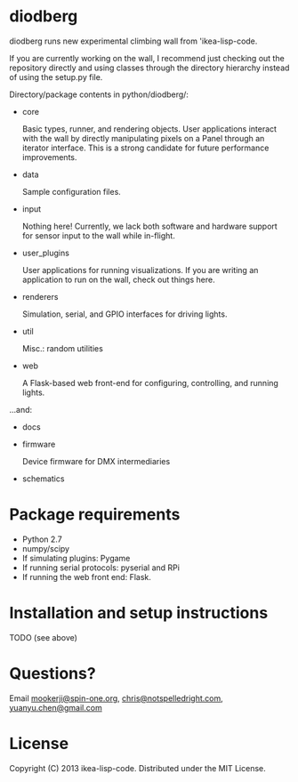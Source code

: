 # diodberg

diodberg runs new experimental climbing wall from 'ikea-lisp-code. 

If you are currently working on the wall, I recommend just checking out the
repository directly and using classes through the directory hierarchy instead
of using the setup.py file.

Directory/package contents in python/diodberg/:
* core

  Basic types, runner, and rendering objects. User applications interact with
  the wall by directly manipulating pixels on a Panel through an iterator
  interface. This is a strong candidate for future performance improvements.

* data 
  
  Sample configuration files. 

* input
  
  Nothing here! Currently, we lack both software and hardware support for
  sensor input to the wall while in-flight.

* user_plugins

  User applications for running visualizations. If you are writing an
  application to run on the wall, check out things here.

* renderers

  Simulation, serial, and GPIO interfaces for driving lights.

* util

  Misc.: random utilities

* web
  
  A Flask-based web front-end for configuring, controlling, and running lights.

...and: 
* docs
* firmware

  Device firmware for DMX intermediaries

* schematics


# Package requirements
* Python 2.7 
* numpy/scipy
* If simulating plugins: Pygame
* If running serial protocols: pyserial and RPi
* If running the web front end: Flask.


# Installation and setup instructions
  
  TODO (see above)

# Questions? 

Email <mookerji@spin-one.org>, <chris@notspelledright.com>, <yuanyu.chen@gmail.com>

# License

Copyright (C) 2013 ikea-lisp-code. Distributed under the MIT License.
